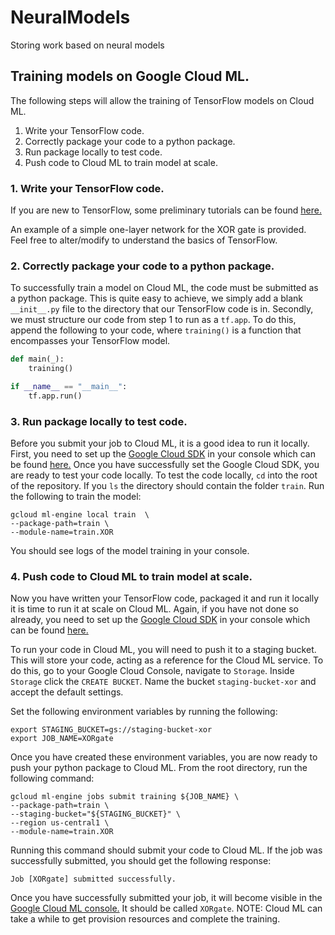 # NeuralModels
Storing work based on neural models


## Training models on Google Cloud ML.
The following steps will allow the training of TensorFlow models on Cloud ML. 
1. Write your TensorFlow code. 
2. Correctly package your code to a python package. 
3. Run package locally to test code.
4. Push code to Cloud ML to train model at scale.

### 1. Write your TensorFlow code. 
If you are new to TensorFlow, some preliminary tutorials can be found [here.](https://www.tensorflow.org/get_started/get_started) 

An example of a simple one-layer network for the XOR gate is provided. Feel free to alter/modify to understand the basics of TensorFlow. 

### 2. Correctly package your code to a python package.
To successfully train a model on Cloud ML, the code must be submitted as a python package. This is quite easy to achieve, we simply add a blank `__init__.py` file to the directory that our TensorFlow code is in. Secondly, we must structure our code from step 1 to run as a `tf.app`. To do this, append the following to your code, where `training()` is a function that encompasses your TensorFlow model. 


```python 
def main(_):
    training()

if __name__ == "__main__": 
    tf.app.run() 
```

### 3. Run package locally to test code.
Before you submit your job to Cloud ML, it is a good idea to run it locally. First, you need to set up the [Google Cloud SDK](https://cloud.google.com/ml-engine/docs/quickstarts/command-line) in your console which can be found [here.](https://cloud.google.com/ml-engine/docs/quickstarts/command-line) Once you have successfully set the Google Cloud SDK, you are ready to test your code locally. To test the code locally, `cd` into the root of the repository. If you `ls` the directory should contain the folder `train`. Run the following to train the model:

``` 
gcloud ml-engine local train  \
--package-path=train \
--module-name=train.XOR 
```

You should see logs of the model training in your console.

### 4. Push code to Cloud ML to train model at scale.
Now you have written your TensorFlow code, packaged it and run it locally it is time to run it at scale on Cloud ML. 
Again, if you have not done so already, you need to set up the [Google Cloud SDK](https://cloud.google.com/ml-engine/docs/quickstarts/command-line) in your console which can be found [here.](https://cloud.google.com/ml-engine/docs/quickstarts/command-line)

To run your code in Cloud ML, you will need to push it to a staging bucket. This will store your code, acting as a reference for the Cloud ML service. To do this, go to your Google Cloud Console, navigate to `Storage`. Inside `Storage` click the `CREATE BUCKET`. Name the bucket `staging-bucket-xor` and accept the default settings. 

Set the following environment variables by running the following:

``` 
export STAGING_BUCKET=gs://staging-bucket-xor
export JOB_NAME=XORgate
```

Once you have created these environment variables, you are now ready to push your python package to Cloud ML. From the root directory, run the following command:

``` 
gcloud ml-engine jobs submit training ${JOB_NAME} \
--package-path=train \
--staging-bucket="${STAGING_BUCKET}" \
--region us-central1 \
--module-name=train.XOR 
```

Running this command should submit your code to Cloud ML. If the job was successfully submitted, you should get the following response:

```
Job [XORgate] submitted successfully.
```

Once you have successfully submitted your job, it will become visible in the [Google Cloud ML console.](https://console.cloud.google.com/mlengine) It should be called `XORgate`. NOTE: Cloud ML can take a while to get provision resources and complete the training. 
